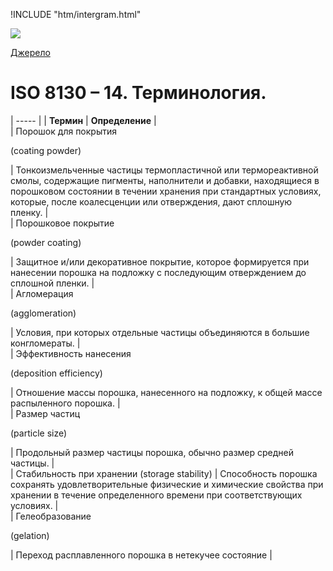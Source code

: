 !INCLUDE "htm/intergram.html"

![](https://chart.googleapis.com/chart?chs=180x180&amp;cht=qr&amp;chl=https://pp.vokov.tk/%D0%B2%D0%B8%D0%B1%D1%96%D1%80_%D1%84%D0%B0%D1%80%D0%B1%D0%B8.html) 

[Джерело](http://vseokraskah.net/standart-iso-8130-14 "Permalink to Стандарт ISO 8130 – 14. Терминология.")

#  ISO 8130 – 14. Терминология.


| ----- |
| **Термин** |  **Определение** |  
| Порошок для покрытия 

(coating powder)

 |  Тонкоизмельченные частицы термопластичной или термореактивной смолы, содержащие пигменты, наполнители и добавки, находящиеся в порошковом состоянии в течении хранения при стандартных условиях, которые, после коалесценции или отверждения, дают сплошную пленку. |  
| Порошковое покрытие 

(powder coating)

 |  Защитное и/или декоративное покрытие, которое формируется при нанесении порошка на подложку с последующим отверждением до сплошной пленки. |  
| Агломерация 

(agglomeration)

 |  Условия, при которых отдельные частицы объединяются в большие конгломераты. |  
| Эффективность нанесения 

(deposition efficiency)

 |  Отношение массы порошка, нанесенного на подложку, к общей массе распыленного порошка. |  
| Размер частиц 

(particle size)

 |  Продольный размер частицы порошка, обычно размер средней частицы. |  
| Стабильность при хранении (storage stability) |  Способность порошка сохранять удовлетворительные физические и химические свойства при хранении в течение определенного времени при соответствующих условиях. |  
| Гелеобразование 

(gelation)

 |  Переход расплавленного порошка в нетекучее состояние | 

  